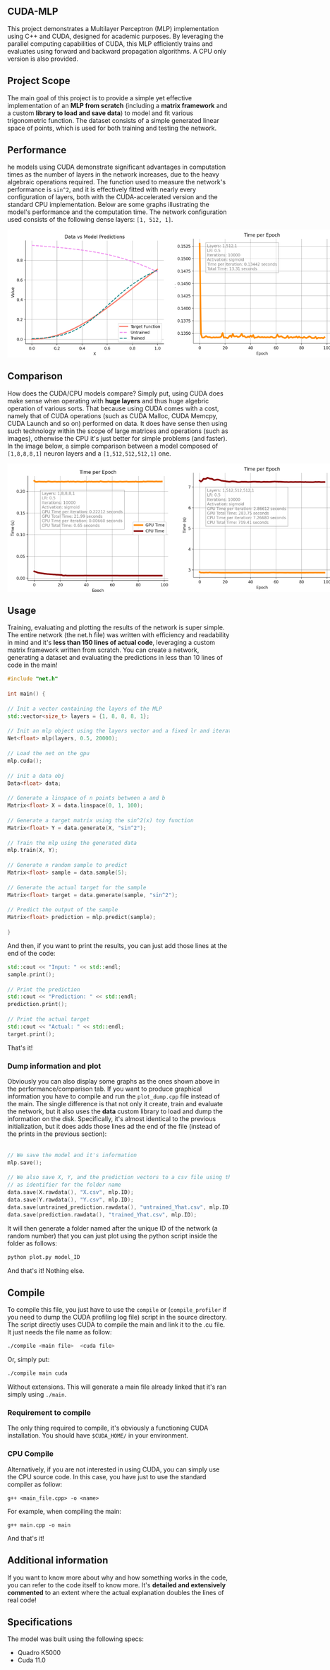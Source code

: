## CUDA-MLP
This project demonstrates a Multilayer Perceptron (MLP) implementation using C++ and CUDA, designed for academic purposes. By leveraging the parallel computing capabilities of CUDA, this MLP efficiently trains and evaluates using forward and backward propagation algorithms. A CPU only version is also provided.

## Project Scope
The main goal of this project is to provide a simple yet effective implementation of an <b>MLP from scratch</b> (including a <b>matrix framework</b> and a custom <b>library to load and save data</b>) to model and fit various trigonometric function. The dataset consists of a simple generated linear space of points, which is used for both training and testing the network.

## Performance 
he models using CUDA demonstrate significant advantages in computation times as the number of layers in the network increases, due to the heavy algebraic operations required.
The function used to measure the network's performance is `sin^⁡2`, and it is effectively fitted with nearly every configuration of layers, both with the CUDA-accelerated version and the standard CPU implementation. Below are some graphs illustrating the model's performance and the computation time. The network configuration used consists of the following dense layers: `[1, 512, 1]`.

<div style="display: flex; justify-content: space-between;">
  <img src="images/fit.png" width="380"/>
  <img src="images/train_time.png" width="380"/>
</div>

## Comparison
How does the CUDA/CPU models compare? Simply put, using CUDA does make sense when operating with <b>huge layers</b> and thus huge algebric operation of various sorts. 
That because using CUDA comes with a cost, namely that of CUDA operations (such as CUDA Malloc, CUDA Memcpy, CUDA Launch and so on) performed on data. 
It does have sense then using such technology within the scope of large matrices and operations (such as images), otherwise the CPU it's just better for simple problems (and faster). 
In the image below, a simple comparison between a model composed of `[1,8,8,8,1]` neuron layers and a `[1,512,512,512,1]` one.

<div style="display: flex; justify-content: space-between;">
  <img src="images/comparison_8hu.png" width="380"/>
  <img src="images/comparison_512hu.png" width="380"/>
</div>

## Usage
Training, evaluating and plotting the results of the network is super simple. The entire network (the net.h file) was written with efficiency and readability in mind and it's <b>less than 150 lines of actual code</b>, leveraging a custom matrix framework written from scratch. You can create a network, generating a dataset and evaluating the predictions in less than 10 lines of code in the main!

```cpp
#include "net.h"

int main() {

// Init a vector containing the layers of the MLP
std::vector<size_t> layers = {1, 8, 8, 8, 1};

// Init an mlp object using the layers vector and a fixed lr and iterations
Net<float> mlp(layers, 0.5, 20000);

// Load the net on the gpu
mlp.cuda();

// init a data obj
Data<float> data;

// Generate a linspace of n points between a and b 
Matrix<float> X = data.linspace(0, 1, 100);

// Generate a target matrix using the sin^2(x) toy function
Matrix<float> Y = data.generate(X, "sin^2");

// Train the mlp using the generated data
mlp.train(X, Y);

// Generate n random sample to predict 
Matrix<float> sample = data.sample(5);

// Generate the actual target for the sample
Matrix<float> target = data.generate(sample, "sin^2");

// Predict the output of the sample
Matrix<float> prediction = mlp.predict(sample);

}
```

And then, if you want to print the results, you can just add those lines at the end of the code: 

```cpp
std::cout << "Input: " << std::endl;
sample.print();

// Print the prediction
std::cout << "Prediction: " << std::endl;
prediction.print();

// Print the actual target
std::cout << "Actual: " << std::endl;
target.print();
```
That's it!

### Dump information and plot
Obviously you can also display some graphs as the ones shown above in the performance/comparison tab. If you want to produce graphical information you have to compile and run the ```plot_dump.cpp``` file instead of the main. The single difference is that not only it create, train and evaluate the network, but it also uses the <b>data</b> custom library to load and dump the information on the disk. Specifically, it's almost identical to the previous initialization, but it does adds those lines ad the end of the file (instead of the prints in the previous section): 

```cpp

// We save the model and it's information
mlp.save();

// We also save X, Y, and the prediction vectors to a csv file using the ID of the mlp object
// as identifier for the folder name
data.save(X.rawdata(), "X.csv", mlp.ID);
data.save(Y.rawdata(), "Y.csv", mlp.ID);
data.save(untrained_prediction.rawdata(), "untrained_Yhat.csv", mlp.ID);
data.save(prediction.rawdata(), "trained_Yhat.csv", mlp.ID);
```
It will then generate a folder named after the unique ID of the network (a random number) that you can just plot using the python script inside the folder as follows:

```python
python plot.py model_ID
```
And that's it! Nothing else.

## Compile
To compile this file, you just have to use the ```compile``` or (```compile_profiler``` if you need to dump the CUDA profiling log file) script in the source directory. The script directly uses CUDA to compile the main and link it to the .cu file. It just needs the file name as follow: 
```bash
./compile <main file>  <cuda file>
```
Or, simply put: 
```bash
./compile main cuda
```
Without extensions. This will generate a main file already linked that it's ran simply using ```./main```.

### Requirement to compile
The only thing required to compile, it's obviously a functioning CUDA installation. You should have ```$CUDA_HOME/``` in your environment.

### CPU Compile
Alternatively, if you are not interested in using CUDA, you can simply use the CPU source code. In this case, you have just to use the standard compiler as follow:
```
g++ <main_file.cpp> -o <name>
```
For example, when compiling the main: 
```
g++ main.cpp -o main
```
And that's it!


## Additional information 
If you want to know more about why and how something works in the code, you can refer to the code itself to know more. It's <b>detailed and extensively commented</b> to an extent where the actual explanation doubles the lines of real code!

## Specifications
The model was built using the following specs:
- Quadro K5000
- Cuda 11.0

